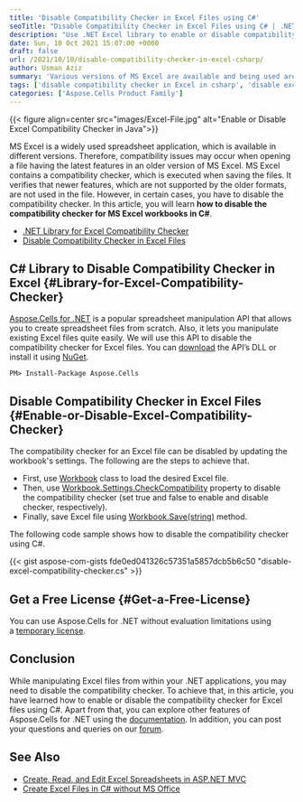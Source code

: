 ```yaml
---
title: 'Disable Compatibility Checker in Excel Files using C#'
seoTitle: "Disable Compatibility Checker in Excel Files using C# | .NET Excel Library"
description: "Use .NET Excel library to enable or disable compatibility checker in XLSX/XLS in C# or VB.NET. Turn the MS Excel compatibility mode on/off dynamically."
date: Sun, 10 Oct 2021 15:07:00 +0000
draft: false
url: /2021/10/10/disable-compatibility-checker-in-excel-csharp/
author: Usman Aziz
summary: 'Various versions of MS Excel are available and being used around the world. This makes it possible that the newer versions provide features that may not be available in the older ones. Therefore, MS Excel uses the compatibility checker to degrade the features which are not supported by an older format when saving the files. However, in certain cases, you have to disable the compatibility checker. In this article, you will learn **how to disable the compatibility checker for MS Excel workbooks in C#**.'
tags: ['disable compatibility checker in Excel in csharp', 'disable excel compatibility checker csharp', 'disable xls compatibility checker csharp', 'disable xlsx compatibility checker csharp']
categories: ['Aspose.Cells Product Family']
---
```




{{< figure align=center src="images/Excel-File.jpg" alt="Enable or Disable Excel Compatibility Checker in Java">}}


MS Excel is a widely used spreadsheet application, which is available in different versions. Therefore, compatibility issues may occur when opening a file having the latest features in an older version of MS Excel. MS Excel contains a compatibility checker, which is executed when saving the files. It verifies that newer features, which are not supported by the older formats, are not used in the file. However, in certain cases, you have to disable the compatibility checker. In this article, you will learn **how to disable the compatibility checker for MS Excel workbooks in C#**.

*   [.NET Library for Excel Compatibility Checker][1]
*   [Disable Compatibility Checker in Excel Files][2]

## C# Library to Disable Compatibility Checker in Excel {#Library-for-Excel-Compatibility-Checker}

[Aspose.Cells for .NET][3] is a popular spreadsheet manipulation API that allows you to create spreadsheet files from scratch. Also, it lets you manipulate existing Excel files quite easily. We will use this API to disable the compatibility checker for Excel files. You can [download][4] the API’s DLL or install it using [NuGet][5].

```
PM> Install-Package Aspose.Cells
```

## Disable Compatibility Checker in Excel Files {#Enable-or-Disable-Excel-Compatibility-Checker}

The compatibility checker for an Excel file can be disabled by updating the workbook's settings. The following are the steps to achieve that.

*   First, use [Workbook][6] class to load the desired Excel file.
*   Then, use [Workbook.Settings.CheckCompatibility][7] property to disable the compatibility checker (set true and false to enable and disable checker, respectively).
*   Finally, save Excel file using [Workbook.Save(string)][8] method.

The following code sample shows how to disable the compatibility checker using C#.

{{< gist aspose-com-gists fde0ed041326c57351a5857dcb5b6c50 "disable-excel-compatibility-checker.cs" >}}

## Get a Free License {#Get-a-Free-License}

You can use Aspose.Cells for .NET without evaluation limitations using a [temporary license][9].

## Conclusion

While manipulating Excel files from within your .NET applications, you may need to disable the compatibility checker. To achieve that, in this article, you have learned how to enable or disable the compatibility checker for Excel files using C#. Apart from that, you can explore other features of Aspose.Cells for .NET using the [documentation][10]. In addition, you can post your questions and queries on our [forum][11].

## See Also

*   [Create, Read, and Edit Excel Spreadsheets in ASP.NET MVC][12]
*   [Create Excel Files in C# without MS Office][13]




[1]: #Library-for-Excel-Compatibility-Checker
[2]: #Enable-or-Disable-Excel-Compatibility-Checker
[3]: https://products.aspose.com/cells/net/
[4]: https://downloads.aspose.com/cells/net/
[5]: https://www.nuget.org/packages/Aspose.Cells/
[6]: https://apireference.aspose.com/cells/net/aspose.cells/workbook
[7]: https://apireference.aspose.com/cells/net/aspose.cells/workbooksettings/properties/checkcompatibility
[8]: https://apireference.aspose.com/cells/net/aspose.cells.workbook/save/methods/2
[9]: https://purchase.aspose.com/temporary-license
[10]: https://docs.aspose.com/cells/net/
[11]: https://forum.aspose.com/
[12]: https://blog.aspose.com/2021/08/25/create-read-edit-excel-spreadsheet-in-asp-net-mvc/
[13]: https://blog.aspose.com/2020/01/21/create-excel-xls-xlsx-programmatically-in-csharp-net/




